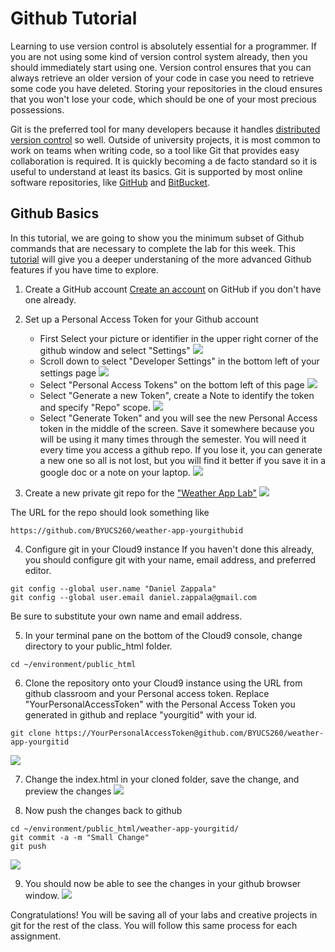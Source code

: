 # Github Tutorial
Learning to use version control is absolutely essential for a programmer. If you are not using some kind of version control system already, then you should immediately start using one. Version control ensures that you can always retrieve an older version of your code in case you need to retrieve some code you have deleted. Storing your repositories in the cloud ensures that you won't lose your code, which should be one of your most precious possessions. 

Git is the preferred tool for many developers because it handles [distributed version control](http://git-scm.com/book/en/Getting-Started-About-Version-Control) so well. Outside of university projects, it is most common to work on teams when writing code, so a tool like Git that provides easy collaboration is required. It is quickly becoming a de facto standard so it is useful to understand at least its basics. Git is supported by most online software repositories, like [GitHub](https://github.com/) and [BitBucket](https://bitbucket.org/).

## Github Basics
In this tutorial, we are going to show you the minimum subset of Github commands that are necessary to complete the lab for this week.  This [tutorial](github-advanced.md) will give you a deeper understaning of the more advanced Github features if you have time to explore.

1. Create a GitHub account
[Create an account](https://github.com/signup) on GitHub if you don't have one already.

2. Set up a Personal Access Token for your Github account
   - First Select your picture or identifier in the upper right corner of the github window and select "Settings"
![](images/githubsettings.png) 
   - Scroll down to select "Developer Settings" in the bottom left of your settings page
![](images/githubdevelopersettings.png) 
   - Select "Personal Access Tokens" on the bottom left of this page
![](images/githubpersonalaccess.png)    
   - Select "Generate a new Token", create a Note to identify the token and specify "Repo" scope.
![](images/githubnewtoken.png)   
   - Select "Generate Token" and you will see the new Personal Access token in the middle of the screen.  Save it somewhere because you will be using it many times through the semester.  You will need it every time you access a github repo.  If you lose it, you can generate a new one so all is not lost, but you will find it better if you save it in a google doc or a note on your laptop.
![](images/githubtoken.png)    

3. Create a new private git repo for the ["Weather App Lab"](https://byu.instructure.com/courses/15698/assignments/598439?module_item_id=1334017)
![](images/githubclassroom.png)   

The URL for the repo should look something like 
```
https://github.com/BYUCS260/weather-app-yourgithubid
```
4. Configure git in your Cloud9 instance
If you haven't done this already, you should configure git with your name, email address, and preferred editor.
```
git config --global user.name "Daniel Zappala"
git config --global user.email daniel.zappala@gmail.com
```
Be sure to substitute your own name and email address.

5. In your terminal pane on the bottom of the Cloud9 console, change directory to your public_html folder.
```
cd ~/environment/public_html
```

6. Clone the repository onto your Cloud9 instance using the URL from github classroom and your Personal access token. Replace "YourPersonalAccessToken" with the Personal Access Token you generated in github and replace "yourgitid" with your id.
```
git clone https://YourPersonalAccessToken@github.com/BYUCS260/weather-app-yourgitid
```
![](images/githubclone.png) 

7. Change the index.html in your cloned folder, save the change, and preview the changes
![](images/change.png) 

8. Now push the changes back to github
```
cd ~/environment/public_html/weather-app-yourgitid/
git commit -a -m "Small Change"
git push
```
![](images/push.png) 

9. You should now be able to see the changes in your github browser window.
![](images/smallchange.png) 

Congratulations!  You will be saving all of your labs and creative projects in git for the rest of the class.  You will follow this same process for each assignment.
